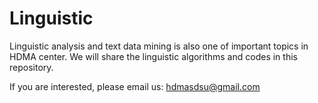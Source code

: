 Linguistic
==========

Linguistic analysis and text data mining is also one of important topics in HDMA center. We will share the linguistic algorithms and codes in this repository. 

If you are interested, please email us: hdmasdsu@gmail.com
